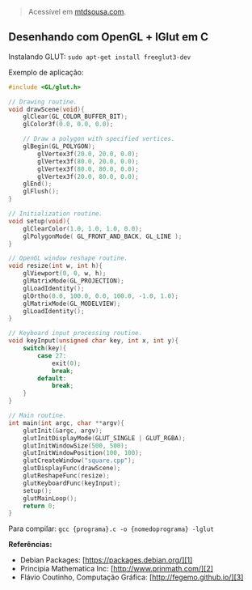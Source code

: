 > Acessível em [mtdsousa.com](http://mtdsousa.github.io/blog/2014/10/04/desenhando-com-opengl-plus-lglut-em-c/).

Desenhando com OpenGL + lGlut em C
---

Instalando GLUT: `sudo apt-get install freeglut3-dev`

Exemplo de aplicação:

```c
#include <GL/glut.h>

// Drawing routine.
void drawScene(void){
    glClear(GL_COLOR_BUFFER_BIT);
    glColor3f(0.0, 0.0, 0.0);

    // Draw a polygon with specified vertices.
    glBegin(GL_POLYGON);
        glVertex3f(20.0, 20.0, 0.0);
        glVertex3f(80.0, 20.0, 0.0);
        glVertex3f(80.0, 80.0, 0.0);
        glVertex3f(20.0, 80.0, 0.0);
    glEnd();
    glFlush();
}

// Initialization routine.
void setup(void){
    glClearColor(1.0, 1.0, 1.0, 0.0);
    glPolygonMode( GL_FRONT_AND_BACK, GL_LINE );
}

// OpenGL window reshape routine.
void resize(int w, int h){
    glViewport(0, 0, w, h);
    glMatrixMode(GL_PROJECTION);
    glLoadIdentity();
    glOrtho(0.0, 100.0, 0.0, 100.0, -1.0, 1.0);
    glMatrixMode(GL_MODELVIEW);
    glLoadIdentity();
}

// Keyboard input processing routine.
void keyInput(unsigned char key, int x, int y){
    switch(key){
        case 27:
            exit(0);
            break;
        default:
            break;
    }
}

// Main routine.
int main(int argc, char **argv){
    glutInit(&argc, argv);
    glutInitDisplayMode(GLUT_SINGLE | GLUT_RGBA);
    glutInitWindowSize(500, 500);
    glutInitWindowPosition(100, 100);
    glutCreateWindow("square.cpp");
    glutDisplayFunc(drawScene);
    glutReshapeFunc(resize);
    glutKeyboardFunc(keyInput);
    setup();
    glutMainLoop();
    return 0;
}
```
Para compilar: `gcc {programa}.c -o {nomedoprograma} -lglut`

**Referências:**

 - Debian Packages: [https://packages.debian.org/][1]
 - Principia Mathematica Inc: [http://www.prinmath.com/][2]
 - Flávio Coutinho, Computação Gráfica: [http://fegemo.github.io/][3]

[1]: https://packages.debian.org/wheezy/freeglut3-dev
[2]: http://www.prinmath.com/csci5229/misc/install.html
[3]: http://fegemo.github.io/cefet-cg/


